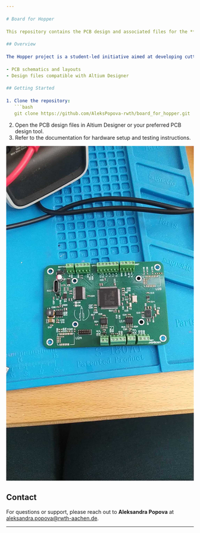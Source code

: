 ```yaml
---

# Board for Hopper

This repository contains the PCB design and associated files for the **Hopper project** by the Space Team Aachen. The design focuses on creating a robust and efficient hardware solution for Hopper's mission.

## Overview

The Hopper project is a student-led initiative aimed at developing cutting-edge technology for aerospace applications. The **board_for_hopper** repository includes:

- PCB schematics and layouts
- Design files compatible with Altium Designer

## Getting Started

1. Clone the repository:
   ```bash
   git clone https://github.com/AleksPopova-rwth/board_for_hopper.git
   ```
2. Open the PCB design files in Altium Designer or your preferred PCB design tool.
3. Refer to the documentation for hardware setup and testing instructions.


![board_for_hopper](./board_for_hopper.jpg)
## Contact

For questions or support, please reach out to **Aleksandra Popova** at [aleksandra.popova@rwth-aachen.de](mailto:aleksandra.popova@rwth-aachen.de).

---
```


